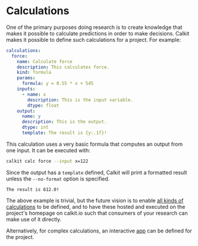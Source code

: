 # Calculations

One of the primary purposes doing research is to create knowledge that
makes it possible to calculate predictions in order to make decisions.
Calkit makes it possible to define such calculations for a project.
For example:

```yaml
calculations:
  force:
    name: Calculate force
    description: This calculates force.
    kind: formula
    params:
      formula: y = 0.55 * x + 545
    inputs:
      - name: x
        description: This is the input variable.
        dtype: float
    output:
      name: y
      description: This is the output.
      dtype: int
      template: The result is {y:.1f}!
```

This calculation uses a very basic formula that computes an output
from one input.
It can be executed with:

```sh
calkit calc force --input x=122
```

Since the output has a `template` defined, Calkit will print a formatted
result unless the `--no-format` option is specified.

```
The result is 612.0!
```

The above example is trivial,
but the future vision is to enable
[all kinds of calculations](https://github.com/calkit/calkit/issues/34)
to be defined, and to have these hosted and executed on the project's
homepage on calkit.io such that consumers of your research
can make use of it directly.

Alternatively,
for complex calculations, an interactive [app](apps.md)
can be defined for the project.
